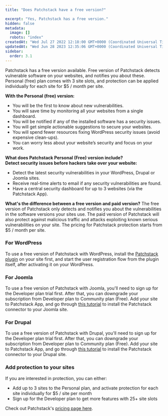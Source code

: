 ```yaml
---
title: "Does Patchstack have a free version?"

excerpt: "Yes, Patchstack has a free version."
hidden: false
metadata: 
  image: []
  robots: "index"
createdAt: "Wed Jul 27 2022 12:18:00 GMT+0000 (Coordinated Universal Time)"
updatedAt: "Wed Jun 28 2023 12:35:06 GMT+0000 (Coordinated Universal Time)"
sidebar:
  order: 3.1
---
```

Patchstack has a free version available. Free version of Patchstack detects vulnerable software on your websites, and notifies you about these. Personal (free) plan comes with 3 site slots, and protection can be applied individually for each site for $5 / month per site.

**With the Personal (free) version:**

<ul><li>You will be the first to know about new vulnerabilities.</li>
<li>You will save time by monitoring all your websites from a single dashboard.</li>
<li>You will be notified if any of the installed software has a security issues.</li>
<li>You will get simple actionable suggestions to secure your websites.</li>
<li>You will spend fewer resources fixing WordPress security issues (avoid expensive clean-ups).</li>
<li>You can worry less about your website’s security and focus on your work.</li></ul>

**What does Patchstack Personal (Free) version include?**  
**Detect security issues before hackers take over your website:**

<ul><li>Detect the latest security vulnerabilities in your WordPress, Drupal or Joomla sites.</li>
<li>Receive real-time alerts to email if any security vulnerabilities are found.</li>
<li>Have a central security dashboard for up to 3 websites (via the Patchstack App).</li></ul>

**What's the difference between a free version and paid version?**
The free version of Patchstack only detects and notifies you about the vulnerabilities in the software versions your sites use. The paid version of Patchstack will also protect against malicious traffic and attacks exploiting known serious vulnerabilities on your site. The pricing for Patchstack protection starts from $5 / month per site.

### For WordPress
To use a free version of Patchstack with WordPress, install the <a href="https://wordpress.org/plugins/patchstack/" target="_blank">Patchstack plugin</a> on your site first, and start the user registration flow from the plugin itself, after activating it on your WordPress.

### For Joomla
To use a free version of Patchstack with Joomla, you'll need to sign up for the Developer plan trial first. After that, you can downgrade your subscription from Developer plan to Community plan (Free). Add your site to Patchstack App, and go through <a href="https://docs.patchstack.com/patchstack-plugin/patchstack-connector/how-to-install-on-joomla/" target="_blank">this tutorial</a> to install the Patchstack connector to your Joomla site.

### For Drupal
To use a free version of Patchstack with Drupal, you'll need to sign up for the Developer plan trial first. After that, you can downgrade your subscription from Developer plan to Community plan (Free). Add your site to Patchstack App, and go through <a href="https://docs.patchstack.com/patchstack-plugin/patchstack-connector/how-to-install-on-drupal/" target="_blank">this tutorial</a> to install the Patchstack connector to your Drupal site.

### Add protection to your sites
If you are interested in protection, you can either:
- Add up to 3 sites to the Personal plan, and activate protection for each site individually for $5 / site per month
- Sign up for the Developer plan to get more features with 25+ site slots

Check out Patchstack's <a href="https://patchstack.com/pricing/" target="_blank">pricing page here</a>.  
